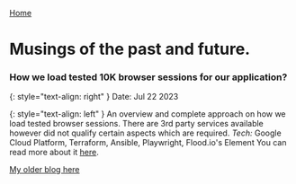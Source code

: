 [Home](/)

# Musings of the past and future.

### How we load tested 10K browser sessions for our application?
{: style="text-align: right" }
Date: Jul 22 2023

{: style="text-align: left" }
An overview and complete approach on how we load tested browser sessions. There are 3rd party services available however did not qualify certain aspects which are required.
*Tech:* Google Cloud Platform, Terraform, Ansible, Playwright, Flood.io's Element
You can read more about it [here](/blogs/browser_load_testing.html).

[My older blog here](https://medium.com/@arvindkumarc)

